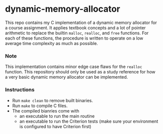 # dynamic-memory-allocator

This repo contains my C implementation of a dynamic memory allocator for a course assignment. It applies textbook concepts and a lot of pointer arithmetic to replace the builtin `malloc`, `realloc`, and `free` functions. For each of these functions, the procedure is written to operate on a low average time complexity as much as possible.

### Note

This implementation contains minor edge case flaws for the `realloc` function. This repository should only be used as a study reference for how a very basic dynamic memory allocator can be implemented.

### Instructions

- Run `make clean` to remove built binaries.
- Run `make` to compile C files.
- The compiled bianries come with
    - an executable to run the main routine
    - an executable to run the Criterion tests (make sure your environment is configured to have Criterion first)
